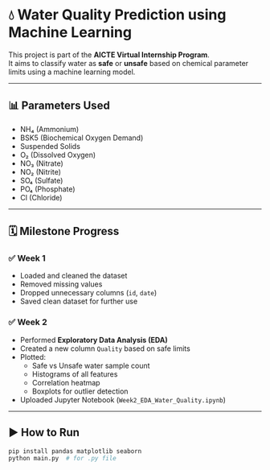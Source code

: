 # 💧 Water Quality Prediction using Machine Learning

This project is part of the **AICTE Virtual Internship Program**.  
It aims to classify water as **safe** or **unsafe** based on chemical parameter limits using a machine learning model.

---

## 📊 Parameters Used
- NH₄ (Ammonium)
- BSK5 (Biochemical Oxygen Demand)
- Suspended Solids
- O₂ (Dissolved Oxygen)
- NO₃ (Nitrate)
- NO₂ (Nitrite)
- SO₄ (Sulfate)
- PO₄ (Phosphate)
- Cl (Chloride)

---

## 🗓️ Milestone Progress

### ✅ Week 1
- Loaded and cleaned the dataset
- Removed missing values
- Dropped unnecessary columns (`id`, `date`)
- Saved clean dataset for further use

### ✅ Week 2
- Performed **Exploratory Data Analysis (EDA)**
- Created a new column `Quality` based on safe limits
- Plotted:
  - Safe vs Unsafe water sample count
  - Histograms of all features
  - Correlation heatmap
  - Boxplots for outlier detection
- Uploaded Jupyter Notebook (`Week2_EDA_Water_Quality.ipynb`)

---

## ▶️ How to Run
```bash
pip install pandas matplotlib seaborn
python main.py  # for .py file
